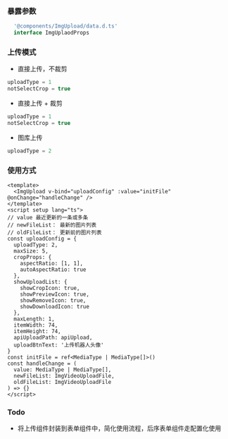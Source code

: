 ### 暴露参数

```js
  '@components/ImgUpload/data.d.ts'
  interface ImgUplaodProps
```

### 上传模式

- 直接上传，不裁剪

```js
uploadType = 1
notSelectCrop = true
```

- 直接上传 + 裁剪

```js
uploadType = 1
notSelectCrop = true
```

- 图库上传

```js
uploadType = 2
```

### 使用方式

```vue
<template>
  <ImgUpload v-bind="uploadConfig" :value="initFile" @onChange="handleChange" />
</template>
<script setup lang="ts">
// value 最近更新的一条或多条
// newFileList： 最新的图片列表
// oldFileList： 更新前的图片列表
const uploadConfig = {
  uploadType: 2,
  maxSize: 5,
  cropProps: {
    aspectRatio: [1, 1],
    autoAspectRatio: true
  },
  showUploadList: {
    showCropIcon: true,
    showPreviewIcon: true,
    showRemoveIcon: true,
    showDownloadIcon: true
  },
  maxLength: 1,
  itemWidth: 74,
  itemHeight: 74,
  apiUploadPath: apiUpload,
  uploadBtnText: '上传机器人头像'
}
const initFile = ref<MediaType | MediaType[]>()
const handleChange = (
  value: MediaType | MediaType[],
  newFileList: ImgVideoUploadFile,
  oldFileList: ImgVideoUploadFile
) => {}
</script>
```

### Todo

- 将上传组件封装到表单组件中，简化使用流程，后序表单组件走配置化使用

